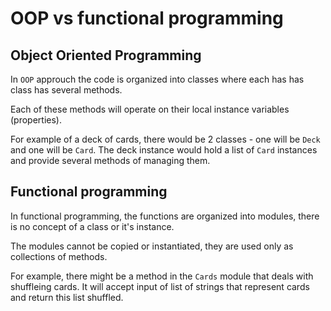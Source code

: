 # OOP vs functional programming

## Object Oriented Programming

In `OOP` approuch the code is organized into classes where each has has class has several methods. 

Each of these methods will operate on their local instance variables (properties).

For example of a deck of cards, there would be 2 classes - one will be `Deck` and one will be `Card`. The deck instance would hold a list of `Card` instances and provide several methods of managing them.

## Functional programming

In functional programming, the functions are organized into modules, there is no concept of a class or it's instance. 

The modules cannot be copied or instantiated, they are used only as collections of methods. 

For example, there might be a method in the `Cards` module that deals with shuffleing cards. It will accept input of list of strings that represent cards and return this list shuffled.